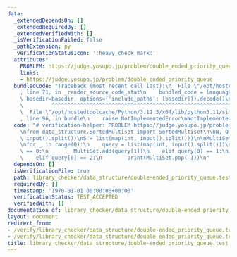 ```yaml
---
data:
  _extendedDependsOn: []
  _extendedRequiredBy: []
  _extendedVerifiedWith: []
  _isVerificationFailed: false
  _pathExtension: py
  _verificationStatusIcon: ':heavy_check_mark:'
  attributes:
    PROBLEM: https://judge.yosupo.jp/problem/double_ended_priority_queue
    links:
    - https://judge.yosupo.jp/problem/double_ended_priority_queue
  bundledCode: "Traceback (most recent call last):\n  File \"/opt/hostedtoolcache/Python/3.11.3/x64/lib/python3.11/site-packages/onlinejudge_verify/documentation/build.py\"\
    , line 71, in _render_source_code_stat\n    bundled_code = language.bundle(stat.path,\
    \ basedir=basedir, options={'include_paths': [basedir]}).decode()\n          \
    \         ^^^^^^^^^^^^^^^^^^^^^^^^^^^^^^^^^^^^^^^^^^^^^^^^^^^^^^^^^^^^^^^^^^^^^^^^^^^^^^^^^\n\
    \  File \"/opt/hostedtoolcache/Python/3.11.3/x64/lib/python3.11/site-packages/onlinejudge_verify/languages/python.py\"\
    , line 96, in bundle\n    raise NotImplementedError\nNotImplementedError\n"
  code: "# verification-helper: PROBLEM https://judge.yosupo.jp/problem/double_ended_priority_queue\n\
    \nfrom data_structure.SortedMultiset import SortedMultiset\n\nN, Q = map(int,\
    \ input().split())\nS = list(map(int, input().split()))\n\nMultiSet = SortedMultiset(S)\n\
    \nfor _ in range(Q):\n    query = list(map(int, input().split()))\n    if query[0]\
    \ == 0:\n        MultiSet.add(query[1])\n    elif query[0] == 1:\n        print(MultiSet.pop(0))\n\
    \    elif query[0] == 2:\n        print(MultiSet.pop(-1))\n"
  dependsOn: []
  isVerificationFile: true
  path: library_checker/data_structure/double-ended_priority_queue.test.py
  requiredBy: []
  timestamp: '1970-01-01 00:00:00+00:00'
  verificationStatus: TEST_ACCEPTED
  verifiedWith: []
documentation_of: library_checker/data_structure/double-ended_priority_queue.test.py
layout: document
redirect_from:
- /verify/library_checker/data_structure/double-ended_priority_queue.test.py
- /verify/library_checker/data_structure/double-ended_priority_queue.test.py.html
title: library_checker/data_structure/double-ended_priority_queue.test.py
---
```

